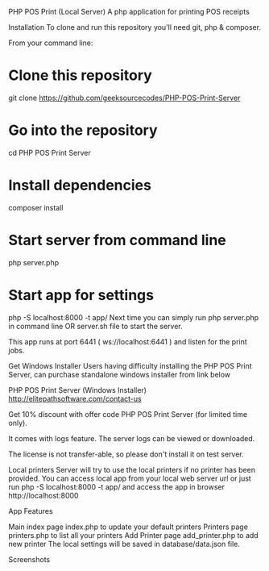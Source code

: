 PHP POS Print (Local Server)
A php application for printing POS receipts

Installation
To clone and run this repository you'll need git, php & composer.

From your command line:

# Clone this repository
git clone https://github.com/geeksourcecodes/PHP-POS-Print-Server

# Go into the repository
cd PHP POS Print Server

# Install dependencies
composer install

# Start server from command line
php server.php

# Start app for settings
php -S localhost:8000 -t app/
Next time you can simply run php server.php in command line OR server.sh file to start the server.

This app runs at port 6441 ( ws://localhost:6441 ) and listen for the print jobs.

Get Windows Installer
Users having difficulty installing the PHP POS Print Server, can purchase standalone windows installer from link below

PHP POS Print Server (Windows Installer) http://elitepathsoftware.com/contact-us

Get 10% discount with offer code PHP POS Print Server (for limited time only).

It comes with logs feature. The server logs can be viewed or downloaded.

The license is not transfer-able, so please don't install it on test server.

Local printers
Server will try to use the local printers if no printer has been provided. You can access local app from your local web server url or just run php -S localhost:8000 -t app/ and access the app in browser http://localhost:8000

App Features

Main index page index.php to update your default printers
Printers page printers.php to list all your printers
Add Printer page add_printer.php to add new printer
The local settings will be saved in database/data.json file.

Screenshots



